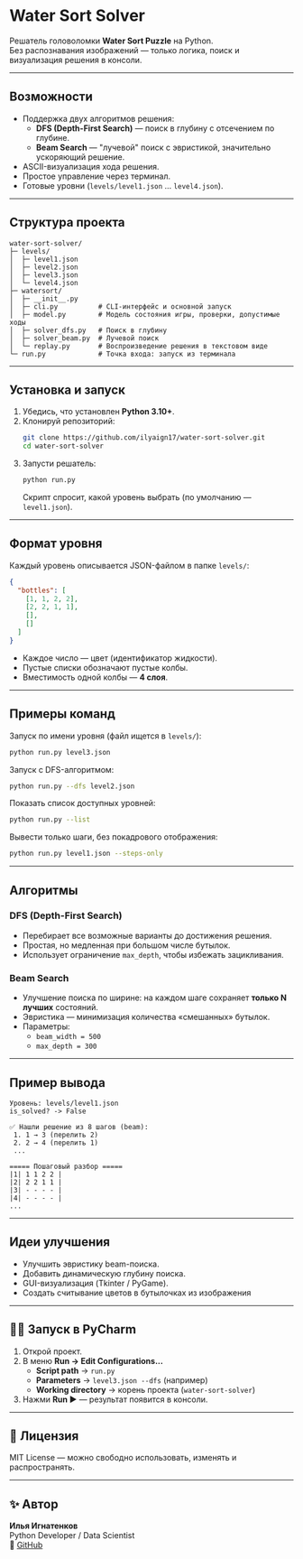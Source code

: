 # Water Sort Solver

Решатель головоломки **Water Sort Puzzle** на Python.  
Без распознавания изображений — только логика, поиск и визуализация решения в консоли.

---

## Возможности
- Поддержка двух алгоритмов решения:
  - **DFS (Depth-First Search)** — поиск в глубину с отсечением по глубине.
  - **Beam Search** — "лучевой" поиск с эвристикой, значительно ускоряющий решение.
- ASCII-визуализация хода решения.
- Простое управление через терминал.
- Готовые уровни (`levels/level1.json` … `level4.json`).

---

## Структура проекта
```
water-sort-solver/
├─ levels/
│  ├─ level1.json
│  ├─ level2.json
│  ├─ level3.json
│  └─ level4.json
├─ watersort/
│  ├─ __init__.py
│  ├─ cli.py          # CLI-интерфейс и основной запуск
│  ├─ model.py        # Модель состояния игры, проверки, допустимые ходы
│  ├─ solver_dfs.py   # Поиск в глубину
│  ├─ solver_beam.py  # Лучевой поиск
│  └─ replay.py       # Воспроизведение решения в текстовом виде
└─ run.py             # Точка входа: запуск из терминала
```

---

## Установка и запуск
1. Убедись, что установлен **Python 3.10+**.  
2. Клонируй репозиторий:
   ```bash
   git clone https://github.com/ilyaign17/water-sort-solver.git
   cd water-sort-solver
   ```
3. Запусти решатель:
   ```bash
   python run.py
   ```
   Скрипт спросит, какой уровень выбрать (по умолчанию — `level1.json`).

---

## Формат уровня
Каждый уровень описывается JSON-файлом в папке `levels/`:

```json
{
  "bottles": [
    [1, 1, 2, 2],
    [2, 2, 1, 1],
    [],
    []
  ]
}
```

- Каждое число — цвет (идентификатор жидкости).  
- Пустые списки обозначают пустые колбы.  
- Вместимость одной колбы — **4 слоя**.

---

## Примеры команд

Запуск по имени уровня (файл ищется в `levels/`):
```bash
python run.py level3.json
```

Запуск с DFS-алгоритмом:
```bash
python run.py --dfs level2.json
```

Показать список доступных уровней:
```bash
python run.py --list
```

Вывести только шаги, без покадрового отображения:
```bash
python run.py level1.json --steps-only
```

---

## Алгоритмы

### DFS (Depth-First Search)
- Перебирает все возможные варианты до достижения решения.  
- Простая, но медленная при большом числе бутылок.  
- Использует ограничение `max_depth`, чтобы избежать зацикливания.

### Beam Search
- Улучшение поиска по ширине: на каждом шаге сохраняет **только N лучших** состояний.  
- Эвристика — минимизация количества «смешанных» бутылок.  
- Параметры:
  - `beam_width = 500`  
  - `max_depth = 300`

---

## Пример вывода
```
Уровень: levels/level1.json
is_solved? -> False

✅ Нашли решение из 8 шагов (beam):
 1. 1 → 3 (перелить 2)
 2. 2 → 4 (перелить 1)
 ...

===== Пошаговый разбор =====
|1| 1 1 2 2 |
|2| 2 2 1 1 |
|3| - - - - |
|4| - - - - |
...
```

---

## Идеи улучшения 
- Улучшить эвристику beam-поиска.  
- Добавить динамическую глубину поиска.  
- GUI-визуализация (Tkinter / PyGame). 
- Создать считывание цветов в бутылочках из изображения

---

## 🧑‍💻 Запуск в PyCharm
1. Открой проект.  
2. В меню **Run → Edit Configurations...**  
   - **Script path** → `run.py`  
   - **Parameters** → `level3.json --dfs` (например)  
   - **Working directory** → корень проекта (`water-sort-solver`)  
3. Нажми **Run ▶** — результат появится в консоли.

---

## 📜 Лицензия
MIT License — можно свободно использовать, изменять и распространять.

---

## ✨ Автор
**Илья Игнатенков**  
Python Developer / Data Scientist  
📍 [GitHub](https://github.com/ilyaign17)

